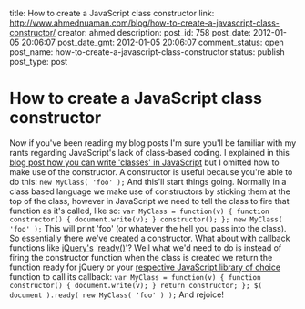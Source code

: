 title: How to create a JavaScript class constructor
link: http://www.ahmednuaman.com/blog/how-to-create-a-javascript-class-constructor/
creator: ahmed
description: 
post_id: 758
post_date: 2012-01-05 20:06:07
post_date_gmt: 2012-01-05 20:06:07
comment_status: open
post_name: how-to-create-a-javascript-class-constructor
status: publish
post_type: post

# How to create a JavaScript class constructor

Now if you've been reading my blog posts I'm sure you'll be familiar with my rants regarding JavaScript's lack of class-based coding. I explained in this [blog post how you can write 'classes' in JavaScript](http://ahmednuaman.com/blog/how-javascript-deals-with-classes-with-public-and-private-functions/) but I omitted how to make use of the constructor. A constructor is useful because you're able to do this: ` new MyClass( 'foo' ); ` And this'll start things going. Normally in a class based language we make use of constructors by sticking them at the top of the class, however in JavaScript we need to tell the class to fire that function as it's called, like so: ` var MyClass = function(v) { function constructor() { document.write(v); } constructor(); }; new MyClass( 'foo' ); ` This will print 'foo' (or whatever the hell you pass into the class). So essentially there we've created a constructor. What about with callback functions like [jQuery's](http://jquery.com/) '[ready()](http://api.jquery.com/ready/)'? Well what we'd need to do is instead of firing the constructor function when the class is created we return the function ready for jQuery or your [respective JavaScript library of choice](http://www.google.co.uk/search?sourceid=chrome&ie=UTF-8&q=javascript+library) function to call its callback: ` var MyClass = function(v) { function constructor() { document.write(v); } return constructor; }; $( document ).ready( new MyClass( 'foo' ) ); ` And rejoice!